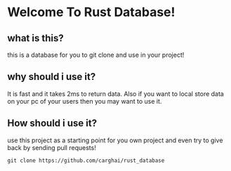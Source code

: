 # Welcome To Rust Database!

## what is this?
this is a database for you to git clone and use in your project!

## why should i use it?
It is fast and it takes 2ms to return data. Also if you want to local store data on your pc of your users then you may want to use it.

## How should i use it?
use this project as a starting point for you own project and even try to give back by sending pull requests!

```git clone https://github.com/carghai/rust_database```
